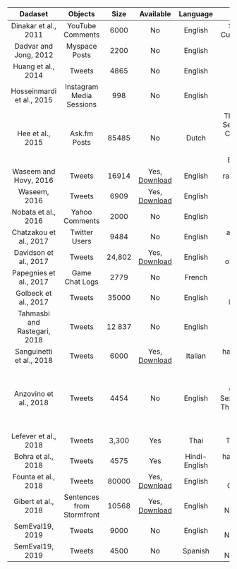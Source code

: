 |           Dadaset            |          Objects          |             Size             |                                                   Available                                                    |   Language    |                                                 Labels                                                 |
| :--------------------------: | :-----------------------: | :--------------------------: | :------------------------------------------------------------------------------------------------------------: | :-----------: | :----------------------------------------------------------------------------------------------------: |
|     Dinakar et al., 2011     |     YouTube Comments      |             6000             |                                                       No                                                       |    English    |                                 Sexuality,Race, Culture, Intelligence                                  |
|    Dadvar and Jong, 2012     |       Myspace Posts       |             2200             |                                                       No                                                       |    English    |                                         Bullying, non-Bullying                                         |
|      Huang et al., 2014      |          Tweets           |             4865             |                                                       No                                                       |    English    |                                         Bullying, non-Bullying                                         |
|  Hosseinmardi et al., 2015   | Instagram Media Sessions  |             998              |                                                       No                                                       |    English    |                                         bullying, non-bullying                                         |
|       Hee et al., 2015       |       Ask.fm Posts        |            85485             |                                                       No                                                       |     Dutch     |       Threat-Blackmail, Sexual-talk, Insult, Curse-Exclusion, Defense, Defamation-Encouragement        |
|    Waseem and Hovy, 2016     |          Tweets           |            16914             |                             Yes, [Download](https://github.com/zeerakw/hatespeech)                             |    English    |                                         racist,sexist, either                                          |
|         Waseem, 2016         |          Tweets           |             6909             |                             Yes, [Download](https://github.com/zeerakw/hatespeech)                             |    English    |                                      racist, sexist, either,both                                       |
|     Nobata et al., 2016      |      Yahoo Comments       |             2000             |                                                       No                                                       |    English    |                                             abusive, clean                                             |
|    Chatzakou et al., 2017    |       Twitter Users       |             9484             |                                                       No                                                       |    English    |                                       aggressor, bully, spammer                                        |
|    Davidson et al., 2017     |          Tweets           |            24,802            | Yes, [Download](https://github.com/t-davidson/hate-speech-and-offensive-language/blob/master/data/labeled_data.csv) |    English    |                                    hate\_speech, offensive, neither                                    |
|    Papegnies et al., 2017    |      Game Chat Logs       |             2779             |                                                       No                                                       |    French     |                                          Abusive, non-Abusive                                          |
|     Golbeck et al., 2017     |          Tweets           |            35000             |                                                       No                                                       |    English    |                                       Harassing, Non\_Harassing                                        |
| Tahmasbi and Rastegari, 2018 |          Tweets           |            12 837            |                                                       No                                                       |    English    |                                         Bullying, non-Bullying                                         |
|   Sanguinetti et al., 2018   |          Tweets           |             6000             |                            Yes, [Download](https://github.com/msang/hate-speech-corpus)                            |    Italian    |                                     hate\_speech, non-hate\_speech                                     |
|    Anzovino et al., 2018     |          Tweets           |             4454             |                                                       No                                                       |    English    | Discredit, Stereotype, Objectification, Sexual_Harassment, Threats of Violence, Dominance, Dearailingy |
|     Lefever et al., 2018     |          Tweets           |            3,300             |                                                      Yes                                                       |     Thai      |                                            Toxic, non-Toxic                                            |
|      Bohra et al., 2018      |          Tweets           |             4575             |                                                      Yes                                                       | Hindi-English |                                     hate\_speech, non-hate_speech                                      |
|     Founta et al., 2018      |          Tweets           |            80000             |          Yes, [Download](https://dataverse.mpi-sws.org/dataset.xhtml?persistentId=doi:10.5072/FK2/ZDTEMN)          |    English    |                                      Hate speech, Offensive, None                                      |
|     Gibert et al., 2018      | Sentences from Stormfront |            10568             |                       Yes, [Download](https://github.com/aitor-garcia-p/hate-speech-dataset)                       |    English    |                                      Hate speech, Non_hate_speech                                      |
|       SemEval19, 2019        |          Tweets           |             9000             |                                                       No                                                       |    English    |                                      Hate speech, Non_hate_speech                                      |
|       SemEval19, 2019        |          Tweets           |             4500        |              No              |          Spanish          | Hate speech, Non_hate_speech |
